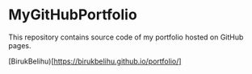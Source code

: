 # MyGitHubPortfolio

This repository contains source code of my portfolio hosted on GitHub pages.

[BirukBelihu)[https://birukbelihu.github.io/portfolio/]
